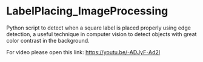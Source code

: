 # LabelPlacing_ImageProcessing

Python script to detect when a square label is placed properly using edge detection, a useful technique in computer vision to detect objects with great color contrast in the background.

For video please open this link: https://youtu.be/-ADJyF-Ad2I
